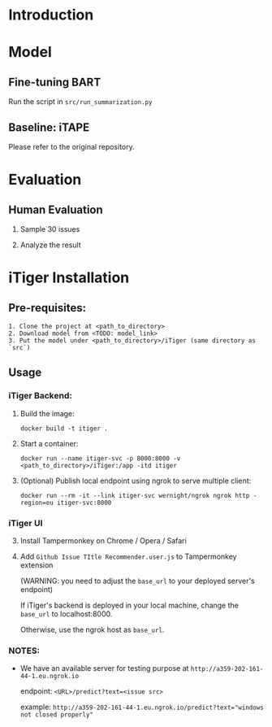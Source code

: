 # Introduction

# Model
## Fine-tuning BART
Run the script in `src/run_summarization.py`

## Baseline: iTAPE
Please refer to the original repository.

# Evaluation
## Human Evaluation
1. Sample 30 issues

2. Analyze the result


# iTiger Installation
## Pre-requisites:

    1. Clone the project at <path_to_directory>
    2. Download model from <TODO: model_link>
    3. Put the model under <path_to_directory>/iTiger (same directory as `src`)

## Usage

### iTiger Backend:
1. Build the image: 

    ```docker build -t itiger .```

2. Start a container: 

    ```docker run --name itiger-svc -p 8000:8000 -v <path_to_directory>/iTiger:/app -itd itiger```

3. (Optional) Publish local endpoint using ngrok to serve multiple client:

    ```docker run --rm -it --link itiger-svc wernight/ngrok ngrok http -region=eu itiger-svc:8000```


### iTiger UI
3. Install Tampermonkey on Chrome / Opera / Safari

3. Add `Github Issue TItle Recommender.user.js` to Tampermonkey extension

   (WARNING: you need to adjust the `base_url` to your deployed server's endpoint)

   If iTiger's backend is deployed in your local machine, change the `base_url` to localhost:8000. 
   
   Otherwise, use the ngrok host as `base_url`.



### NOTES:
* We have an available server for testing purpose at `http://a359-202-161-44-1.eu.ngrok.io`

    endpoint: `<URL>/predict?text=<issue src>`
    
    example: `http://a359-202-161-44-1.eu.ngrok.io/predict?text="windows not closed properly"`
